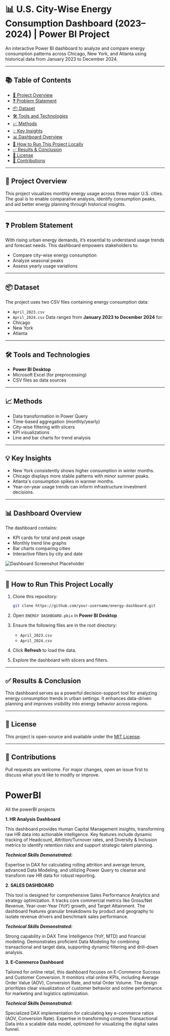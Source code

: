 # 📊 U.S. City-Wise Energy Consumption Dashboard (2023–2024) | Power BI Project

An interactive Power BI dashboard to analyze and compare energy consumption patterns across Chicago, New York, and Atlanta using historical data from January 2023 to December 2024.

---

## 📚 Table of Contents
- [📌 Project Overview](#project-overview)
- [❓ Problem Statement](#problem-statement)
- [📦 Dataset](#dataset)
- [🛠️ Tools and Technologies](#tools-and-technologies)
- [📈 Methods](#methods)
- [💡 Key Insights](#key-insights)
- [📊 Dashboard Overview](#dashboard-overview)
- [🧰 How to Run This Project Locally](#how-to-run-this-project-locally)
- [✅ Results & Conclusion](#results--conclusion)
- [📜 License](#license)
- [🤝 Contributions](#contributions)

---

## 📌 Project Overview
This project visualizes monthly energy usage across three major U.S. cities. The goal is to enable comparative analysis, identify consumption peaks, and aid better energy planning through historical insights.

---

## ❓ Problem Statement
With rising urban energy demands, it’s essential to understand usage trends and forecast needs. This dashboard empowers stakeholders to:
- Compare city-wise energy consumption
- Analyze seasonal peaks
- Assess yearly usage variations

---

## 📦 Dataset
The project uses two CSV files containing energy consumption data:
- `April_2023.csv`
- `April_2024.csv`
Data ranges from **January 2023 to December 2024** for:
- Chicago
- New York
- Atlanta

---

## 🛠️ Tools and Technologies
- **Power BI Desktop**
- Microsoft Excel (for preprocessing)
- CSV files as data sources

---

## 📈 Methods
- Data transformation in Power Query
- Time-based aggregation (monthly/yearly)
- City-wise filtering with slicers
- KPI visualizations
- Line and bar charts for trend analysis

---

## 💡 Key Insights
- New York consistently shows higher consumption in winter months.
- Chicago displays more stable patterns with minor summer peaks.
- Atlanta's consumption spikes in warmer months.
- Year-on-year usage trends can inform infrastructure investment decisions.

---

## 📊 Dashboard Overview
The dashboard contains:
- KPI cards for total and peak usage
- Monthly trend line graphs
- Bar charts comparing cities
- Interactive filters by city and date

![Dashboard Screenshot Placeholder](images/dashboard-preview.png)

---

## 🧰 How to Run This Project Locally

1. Clone this repository:
   ```bash
   git clone https://github.com/your-username/energy-dashboard.git
   ```

2. Open `ENERGY DASHBOARD.pbix` in **Power BI Desktop**

3. Ensure the following files are in the root directory:
   - `April_2023.csv`
   - `April_2024.csv`

4. Click **Refresh** to load the data.

5. Explore the dashboard with slicers and filters.

---

## ✅ Results & Conclusion
This dashboard serves as a powerful decision-support tool for analyzing energy consumption trends in urban settings. It enhances data-driven planning and improves visibility into energy behavior across regions.

---

## 📜 License
This project is open-source and available under the [MIT License](LICENSE).

---

## 🤝 Contributions
Pull requests are welcome. For major changes, open an issue first to discuss what you’d like to modify or improve.




# PowerBI
All the powerBI projects

**1. HR Analysis Dashboard**

This dashboard provides Human Capital Management insights, transforming raw HR data into actionable intelligence. Key features include dynamic tracking of Headcount, Attrition/Turnover rates, and Diversity & Inclusion metrics to identify retention risks and support strategic talent planning.

_**Technical Skills Demonstrated:**_

Expertise in DAX for calculating rolling attrition and average tenure, advanced Data Modeling, and utilizing Power Query to cleanse and transform raw HR data for robust reporting.

**2. SALES DASHBOARD**

This tool is designed for comprehensive Sales Performance Analytics and strategy optimization. It tracks core commercial metrics like Gross/Net Revenue, Year-over-Year (YoY) growth, and Target Attainment. The dashboard features granular breakdowns by product and geography to isolate revenue drivers and benchmark sales performance.

_**Technical Skills Demonstrated:**_

Strong capability in DAX Time Intelligence (YoY, MTD) and financial modeling. Demonstrates proficient Data Modeling for combining transactional and target data, supporting dynamic filtering and drill-down analysis.

**3. E-Commerce Dashboard**

Tailored for online retail, this dashboard focuses on E-Commerce Success and Customer Conversion. It monitors vital online KPIs, including Average Order Value (AOV), Conversion Rate, and total Order Volume. The design prioritizes clear visualization of customer behavior and online performance for marketing and logistics optimization.

_**Technical Skills Demonstrated:**_

Specialized DAX implementation for calculating key e-commerce ratios (AOV, Conversion Rate). Expertise in transforming complex Transactional Data into a scalable data model, optimized for visualizing the digital sales funnel.
